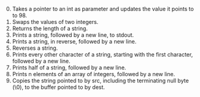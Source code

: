0. Takes a pointer to an int as parameter and updates the value it points to to 98.
1. Swaps the values of two integers.
2. Returns the length of a string.
3. Prints a string, followed by a new line, to stdout.
4. Prints a string, in reverse, followed by a new line.
5. Reverses a string.
6. Prints every other character of a string, starting with the first character, followed by a new line.
7. Prints half of a string, followed by a new line.
8. Prints n elements of an array of integers, followed by a new line.
9. Copies the string pointed to by src, including the terminating null byte (\0), to the buffer pointed to by dest.
